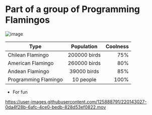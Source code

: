 # Part of a group of Programming Flamingos


 
![image](https://user-images.githubusercontent.com/125888791/220135539-ce648275-299a-4c59-83e0-1ec7ca509999.png)



| Type                  | Population    | Coolness |
| --------------------- |:-------------:| --------:|
| Chilean Flamingo      | 200000 birds  |      75% |
| American Flamingo     | 260000 birds  |      80% |
| Andean Flamingo       |  39000 birds  |      85% |
| Programming Flamingo  |     10 people |     100% |



* For fun


https://user-images.githubusercontent.com/125888791/220143027-0da4f28b-6afc-4ce0-bedb-828d53ef0822.mov

